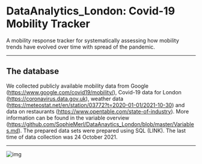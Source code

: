 
# DataAnalytics_London: Covid-19 Mobility Tracker

A mobility response tracker for systematically assessing how mobility trends have evolved over time with spread of the pandemic. 

---

## The database

We collected publicly available mobility data from Google (https://www.google.com/covid19/mobility/), Covid-19 data for London (https://coronavirus.data.gov.uk), weather data (https://meteostat.net/en/station/03772?t=2020-01-01/2021-10-30) and data on restaurants (https://www.opentable.com/state-of-industry). More information can be found in the variable overview (https://github.com/SophieMerl/DataAnaytics_London/blob/master/Variables.md).
The prepared data sets were prepared using SQL (LINK). The last time of data collection was 24 October 2021.

---

![img](https://github.com/SophieMerl/DataAnaytics_London/tree/create-folder/images/London_pic.jpg)
